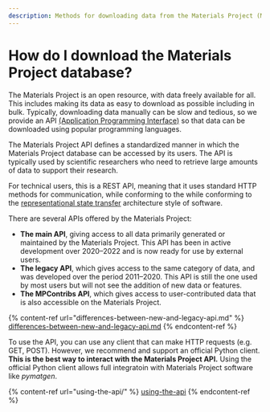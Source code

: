 ```yaml
---
description: Methods for downloading data from the Materials Project (MP) database.
---
```


# How do I download the Materials Project database?

The Materials Project is an open resource, with data freely available for all. This includes making its data as easy to download as possible including in bulk. Typically, downloading data manually can be slow and tedious, so we provide an API [(Application Programming Interface)](https://en.wikipedia.org/wiki/API) so that data can be downloaded using popular programming languages.

The Materials Project API defines a standardized manner in which the Materials Project database can be accessed by its users. The API is typically used by scientific researchers who need to retrieve large amounts of data to support their research.

For technical users, this is a REST API, meaning that it uses standard HTTP methods for communication, while conforming to the while conforming to the [representational state transfer](https://en.wikipedia.org/wiki/Representational\_state\_transfer) architecture style of software.

There are several APIs offered by the Materials Project:

* **The main API**, giving access to all data primarily generated or maintained by the Materials Project. This API has been in active development over 2020–2022 and is now ready for use by external users.
* **The legacy API**, which gives access to the same category of data, and was developed over the period 2011–2020. This API is still the one used by most users but will not see the addition of new data or features.
* **The MPContribs API**, which gives access to user-contributed data that is also accessible on the Materials Project.

{% content-ref url="differences-between-new-and-legacy-api.md" %}
[differences-between-new-and-legacy-api.md](differences-between-new-and-legacy-api.md)
{% endcontent-ref %}

To use the API, you can use any client that can make HTTP requests (e.g. GET, POST). However, we recommend and support an official Python client. **This is the best way to interact with the Materials Project API.** Using the official Python client allows full integratoin with Materials Project software like _pymatgen_.

{% content-ref url="using-the-api/" %}
[using-the-api](using-the-api/)
{% endcontent-ref %}

